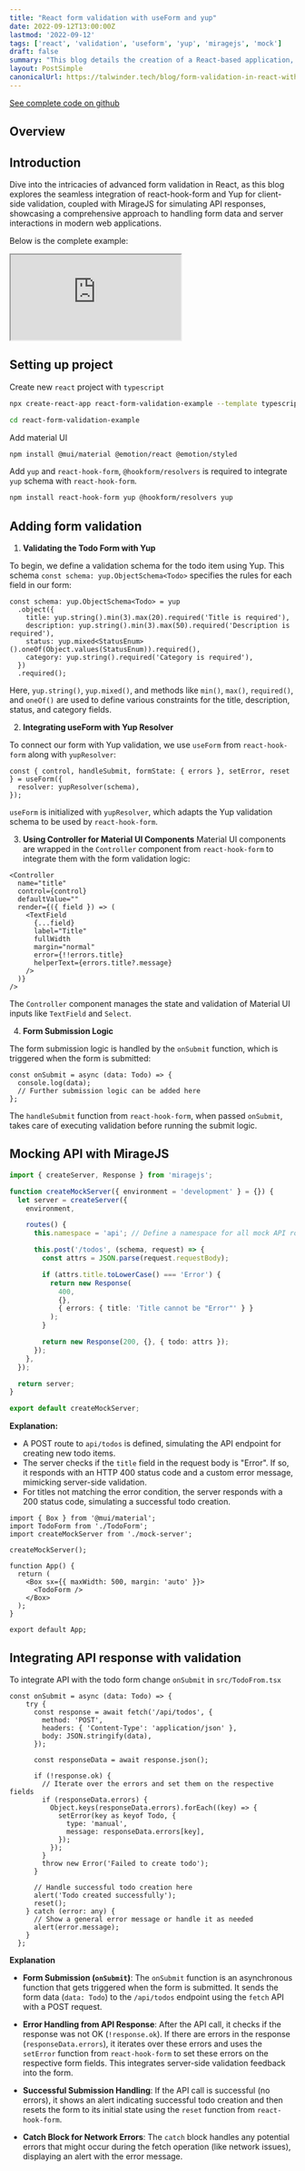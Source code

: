 ```yaml
---
title: "React form validation with useForm and yup"
date: 2022-09-12T13:00:00Z
lastmod: '2022-09-12'
tags: ['react', 'validation', 'useform', 'yup', 'miragejs', 'mock']
draft: false
summary: "This blog details the creation of a React-based application, showcasing the integration of Material UI for design, react-hook-form and Yup for form validation, and MirageJS for API mocking."
layout: PostSimple
canonicalUrl: https://talwinder.tech/blog/form-validation-in-react-with-use-form-and-yup
---
```


[See complete code on github](https://github.com/iamtalwinder/react-form-validation-example)

## Overview

<TOCInline toc={props.toc} exclude="Overview" toHeading={2} />

## Introduction
Dive into the intricacies of advanced form validation in React, as this blog explores the seamless integration of react-hook-form and Yup for client-side validation, coupled with MirageJS for simulating API responses, showcasing a comprehensive approach to handling form data and server interactions in modern web applications.

Below is the complete example:

<iframe
  src="https://stackblitz.com/edit/stackblitz-starters-v9argg?embed=1&file=src%2FTodoForm.tsx"
  style={{ width: '100%', height: '500px', border: 'none', borderRadius: '4px', overflow: 'hidden' }}
  title="React Automatic Batching Demo"
  allow="accelerometer; ambient-light-sensor; camera; encrypted-media; geolocation; gyroscope; microphone; midi; payment; usb; vr; xr-spatial-tracking">
</iframe>

## Setting up project

Create new `react` project with `typescript`

```bash
npx create-react-app react-form-validation-example --template typescript
```

```bash
cd react-form-validation-example
```

Add material UI
```bash
npm install @mui/material @emotion/react @emotion/styled
```

Add `yup` and `react-hook-form`, `@hookform/resolvers` is required to integrate `yup` schema with `react-hook-form`.
```bash
npm install react-hook-form yup @hookform/resolvers yup
```


## Adding form validation

1. **Validating the Todo Form with Yup**

To begin, we define a validation schema for the todo item using Yup. This schema `const schema: yup.ObjectSchema<Todo>` specifies the rules for each field in our form:

```tsx
const schema: yup.ObjectSchema<Todo> = yup
  .object({
    title: yup.string().min(3).max(20).required('Title is required'),
    description: yup.string().min(3).max(50).required('Description is required'),
    status: yup.mixed<StatusEnum>().oneOf(Object.values(StatusEnum)).required(),
    category: yup.string().required('Category is required'),
  })
  .required();
```

Here, `yup.string()`, `yup.mixed()`, and methods like `min()`, `max()`, `required()`, and `oneOf()` are used to define various constraints for the title, description, status, and category fields.

2. **Integrating useForm with Yup Resolver**

To connect our form with Yup validation, we use `useForm` from `react-hook-form` along with `yupResolver`:

```tsx
const { control, handleSubmit, formState: { errors }, setError, reset } = useForm({
  resolver: yupResolver(schema),
});
```

`useForm` is initialized with `yupResolver`, which adapts the Yup validation schema to be used by `react-hook-form`.

3. **Using Controller for Material UI Components**
Material UI components are wrapped in the `Controller` component from `react-hook-form` to integrate them with the form validation logic:

```tsx
<Controller
  name="title"
  control={control}
  defaultValue=""
  render={({ field }) => (
    <TextField
      {...field}
      label="Title"
      fullWidth
      margin="normal"
      error={!!errors.title}
      helperText={errors.title?.message}
    />
  )}
/>
```

The `Controller` component manages the state and validation of Material UI inputs like `TextField` and `Select`.

4. **Form Submission Logic**

The form submission logic is handled by the `onSubmit` function, which is triggered when the form is submitted:

```tsx
const onSubmit = async (data: Todo) => {
  console.log(data);
  // Further submission logic can be added here
};
```

The `handleSubmit` function from `react-hook-form`, when passed `onSubmit`, takes care of executing validation before running the submit logic.


## Mocking API with MirageJS


```ts:src/mock-server.ts
import { createServer, Response } from 'miragejs';

function createMockServer({ environment = 'development' } = {}) {
  let server = createServer({
    environment,

    routes() {
      this.namespace = 'api'; // Define a namespace for all mock API routes

      this.post('/todos', (schema, request) => {
        const attrs = JSON.parse(request.requestBody);

        if (attrs.title.toLowerCase() === 'Error') {
          return new Response(
            400,
            {},
            { errors: { title: 'Title cannot be "Error"' } }
          );
        }

        return new Response(200, {}, { todo: attrs });
      });
    },
  });

  return server;
}

export default createMockServer;
```

**Explanation:**

- A POST route to `api/todos` is defined, simulating the API endpoint for creating new todo items.
- The server checks if the `title` field in the request body is "Error". If so, it responds with an HTTP 400 status code and a custom error message, mimicking server-side validation.
- For titles not matching the error condition, the server responds with a 200 status code, simulating a successful todo creation.

```tsx:App.tsx
import { Box } from '@mui/material';
import TodoForm from './TodoForm';
import createMockServer from './mock-server';

createMockServer();

function App() {
  return (
    <Box sx={{ maxWidth: 500, margin: 'auto' }}>
      <TodoForm />
    </Box>
  );
}

export default App;
```

## Integrating API response with validation
To integrate API with the todo form change `onSubmit` in `src/TodoFrom.tsx`

```tsx:src/TodoForm.tsx
const onSubmit = async (data: Todo) => {
    try {
      const response = await fetch('/api/todos', {
        method: 'POST',
        headers: { 'Content-Type': 'application/json' },
        body: JSON.stringify(data),
      });

      const responseData = await response.json();

      if (!response.ok) {
        // Iterate over the errors and set them on the respective fields
        if (responseData.errors) {
          Object.keys(responseData.errors).forEach((key) => {
            setError(key as keyof Todo, {
              type: 'manual',
              message: responseData.errors[key],
            });
          });
        }
        throw new Error('Failed to create todo');
      }

      // Handle successful todo creation here
      alert('Todo created successfully');
      reset();
    } catch (error: any) {
      // Show a general error message or handle it as needed
      alert(error.message);
    }
  };
```

**Explanation**

- **Form Submission (`onSubmit`)**: The `onSubmit` function is an asynchronous function that gets triggered when the form is submitted. It sends the form data (`data: Todo`) to the `/api/todos` endpoint using the `fetch` API with a POST request.

- **Error Handling from API Response**: After the API call, it checks if the response was not OK (`!response.ok`). If there are errors in the response (`responseData.errors`), it iterates over these errors and uses the `setError` function from `react-hook-form` to set these errors on the respective form fields. This integrates server-side validation feedback into the form.

- **Successful Submission Handling**: If the API call is successful (no errors), it shows an alert indicating successful todo creation and then resets the form to its initial state using the `reset` function from `react-hook-form`.

- **Catch Block for Network Errors**: The `catch` block handles any potential errors that might occur during the fetch operation (like network issues), displaying an alert with the error message.